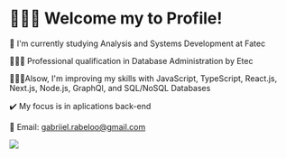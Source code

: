 # 🙅🏽‍♂️ Welcome my to Profile!

👋 I'm currently studying Analysis and Systems Development at Fatec

👨🏾‍🎓 Professional qualification in Database Administration by Etec

👨🏾‍💻Alsow, I'm improving my skills with JavaScript, TypeScript, React.js, Next.js, Node.js, GraphQl, and SQL/NoSQL Databases

✔️ My focus is in aplications back-end

📧 Email: gabriiel.rabeloo@gmail.com

[<img src="https://img.icons8.com/clouds/100/4a90e2/linkedin.png"/>](https://www.linkedin.com/in/gabriel-rabelo-bb14401b8/)
